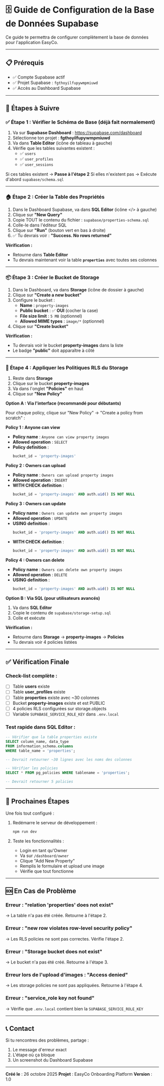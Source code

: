# 🗄️ Guide de Configuration de la Base de Données Supabase

Ce guide te permettra de configurer complètement la base de données pour l'application EasyCo.

---

## 📋 Prérequis

- ✅ Compte Supabase actif
- ✅ Projet Supabase : `fgthoyilfupywmpmiuwd`
- ✅ Accès au Dashboard Supabase

---

## 🎯 Étapes à Suivre

### ✅ Étape 1 : Vérifier le Schéma de Base (déjà fait normalement)

1. Va sur **Supabase Dashboard** : https://supabase.com/dashboard
2. Sélectionne ton projet : **fgthoyilfupywmpmiuwd**
3. Va dans **Table Editor** (icône de tableau à gauche)
4. Vérifie que les tables suivantes existent :
   - ✅ `users`
   - ✅ `user_profiles`
   - ✅ `user_sessions`

Si ces tables existent → **Passe à l'étape 2**
Si elles n'existent pas → Exécute d'abord `supabase/schema.sql`

---

### 🏠 Étape 2 : Créer la Table des Propriétés

1. Dans le Dashboard Supabase, va dans **SQL Editor** (icône </> à gauche)
2. Clique sur **"New Query"**
3. Copie TOUT le contenu du fichier : `supabase/properties-schema.sql`
4. Colle-le dans l'éditeur SQL
5. Clique sur **"Run"** (bouton vert en bas à droite)
6. ✅ Tu devrais voir : **"Success. No rows returned"**

**Vérification :**
- Retourne dans **Table Editor**
- Tu devrais maintenant voir la table **`properties`** avec toutes ses colonnes

---

### 📦 Étape 3 : Créer le Bucket de Storage

1. Dans le Dashboard, va dans **Storage** (icône de dossier à gauche)
2. Clique sur **"Create a new bucket"**
3. Configure le bucket :
   - **Name** : `property-images`
   - **Public bucket** : ✅ **OUI** (cocher la case)
   - **File size limit** : `5 MB` (optionnel)
   - **Allowed MIME types** : `image/*` (optionnel)
4. Clique sur **"Create bucket"**

**Vérification :**
- Tu devrais voir le bucket **property-images** dans la liste
- Le badge **"public"** doit apparaître à côté

---

### 🔐 Étape 4 : Appliquer les Politiques RLS du Storage

1. Reste dans **Storage**
2. Clique sur le bucket **property-images**
3. Va dans l'onglet **"Policies"** en haut
4. Clique sur **"New Policy"**

**Option A : Via l'interface (recommandé pour débutants)**

Pour chaque policy, clique sur "New Policy" → "Create a policy from scratch" :

**Policy 1 : Anyone can view**
- **Policy name** : `Anyone can view property images`
- **Allowed operation** : `SELECT`
- **Policy definition** :
  ```sql
  bucket_id = 'property-images'
  ```

**Policy 2 : Owners can upload**
- **Policy name** : `Owners can upload property images`
- **Allowed operation** : `INSERT`
- **WITH CHECK definition** :
  ```sql
  bucket_id = 'property-images' AND auth.uid() IS NOT NULL
  ```

**Policy 3 : Owners can update**
- **Policy name** : `Owners can update own property images`
- **Allowed operation** : `UPDATE`
- **USING definition** :
  ```sql
  bucket_id = 'property-images' AND auth.uid() IS NOT NULL
  ```
- **WITH CHECK definition** :
  ```sql
  bucket_id = 'property-images' AND auth.uid() IS NOT NULL
  ```

**Policy 4 : Owners can delete**
- **Policy name** : `Owners can delete own property images`
- **Allowed operation** : `DELETE`
- **USING definition** :
  ```sql
  bucket_id = 'property-images' AND auth.uid() IS NOT NULL
  ```

**Option B : Via SQL (pour utilisateurs avancés)**

1. Va dans **SQL Editor**
2. Copie le contenu de `supabase/storage-setup.sql`
3. Colle et exécute

**Vérification :**
- Retourne dans **Storage** → **property-images** → **Policies**
- Tu devrais voir 4 policies listées

---

## ✅ Vérification Finale

### Check-list complète :

- [ ] Table **users** existe
- [ ] Table **user_profiles** existe
- [ ] Table **properties** existe avec ~30 colonnes
- [ ] Bucket **property-images** existe et est PUBLIC
- [ ] 4 policies RLS configurées sur storage.objects
- [ ] Variable `SUPABASE_SERVICE_ROLE_KEY` dans `.env.local`

### Test rapide dans SQL Editor :

```sql
-- Vérifier que la table properties existe
SELECT column_name, data_type
FROM information_schema.columns
WHERE table_name = 'properties';

-- Devrait retourner ~30 lignes avec les noms des colonnes

-- Vérifier les policies
SELECT * FROM pg_policies WHERE tablename = 'properties';

-- Devrait retourner 5 policies
```

---

## 🚀 Prochaines Étapes

Une fois tout configuré :

1. Redémarre le serveur de développement :
   ```bash
   npm run dev
   ```

2. Teste les fonctionnalités :
   - Login en tant qu'Owner
   - Va sur `/dashboard/owner`
   - Clique "Add New Property"
   - Remplis le formulaire et upload une image
   - Vérifie que tout fonctionne

---

## 🆘 En Cas de Problème

### Erreur : "relation 'properties' does not exist"
→ La table n'a pas été créée. Retourne à l'étape 2.

### Erreur : "new row violates row-level security policy"
→ Les RLS policies ne sont pas correctes. Vérifie l'étape 2.

### Erreur : "Storage bucket does not exist"
→ Le bucket n'a pas été créé. Retourne à l'étape 3.

### Erreur lors de l'upload d'images : "Access denied"
→ Les storage policies ne sont pas appliquées. Retourne à l'étape 4.

### Erreur : "service_role key not found"
→ Vérifie que `.env.local` contient bien la `SUPABASE_SERVICE_ROLE_KEY`

---

## 📞 Contact

Si tu rencontres des problèmes, partage :
1. Le message d'erreur exact
2. L'étape où ça bloque
3. Un screenshot du Dashboard Supabase

---

**Créé le** : 26 octobre 2025
**Projet** : EasyCo Onboarding Platform
**Version** : 1.0
